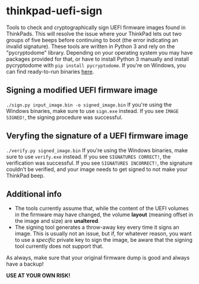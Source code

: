 # thinkpad-uefi-sign
Tools to check and cryptographically sign UEFI firmware images found in ThinkPads. This will resolve the issue where your ThinkPad lets out two groups of five beeps before continuing to boot (the error indicating an invalid signature).
These tools are written in Python 3 and rely on the "pycryptodome" library. Depending on your operating system you may have packages provided for that, or have to install Python 3 manually and install pycryptodome with `pip install pycryptodome`. If you're on Windows, you can find ready-to-run binaries [here](https://github.com/thrimbor/thinkpad-uefi-sign/releases).

## Signing a modified UEFI firmware image
`./sign.py input_image.bin -o signed_image.bin`
If you're using the Windows binaries, make sure to use `sign.exe` instead.
If you see `IMAGE SIGNED!`, the signing procedure was successful.

## Veryfing the signature of a UEFI firmware image
`./verify.py signed_image.bin`
If you're using the Windows binaries, make sure to use `verify.exe` instead.
If you see `SIGNATURES CORRECT!`, the verification was successful. If you see `SIGNATURES INCORRECT!`, the signature couldn't be verified, and your image needs to get signed to not make your ThinkPad beep.

## Additional info
* The tools currently assume that, while the content of the UEFI volumes in the firmware may have changed, the volume **layout** (meaning offset in the image and size) are **unaltered**.
* The signing tool generates a throw-away key every time it signs an image. This is usually not an issue, but if, for whatever reason, you want to use a *specific* private key to sign the image, be aware that the signing tool currently does not support that.

As always, make sure that your original firmware dump is good and always have a backup!

**USE AT YOUR OWN RISK!**
